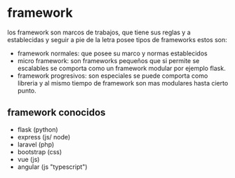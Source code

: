 # framework

los framework son marcos de trabajos, que tiene sus reglas y a establecidas y seguir a pie de la letra posee tipos de frameworks estos son:

- framework normales: que posee su marco y normas establecidos
- micro framework: son frameworks pequeños que si permite se escalables se comporta como un framework modular por ejemplo flask.
- framework progresivos: son especiales se puede comporta como libreria y al mismo tiempo de framework son mas modulares hasta cierto punto.

## framework conocidos

- flask (python)
- express (js/ node)
- laravel (php)
- bootstrap (css)
- vue (js)
- angular (js "typescript")
